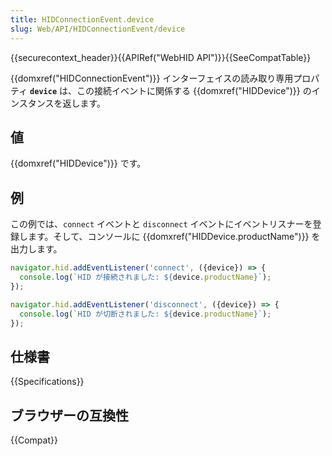 ```yaml
---
title: HIDConnectionEvent.device
slug: Web/API/HIDConnectionEvent/device
---
```


{{securecontext_header}}{{APIRef("WebHID API")}}{{SeeCompatTable}}

{{domxref("HIDConnectionEvent")}} インターフェイスの読み取り専用プロパティ **`device`** は、この接続イベントに関係する {{domxref("HIDDevice")}} のインスタンスを返します。

## 値

{{domxref("HIDDevice")}} です。

## 例

この例では、`connect` イベントと `disconnect` イベントにイベントリスナーを登録します。そして、コンソールに {{domxref("HIDDevice.productName")}} を出力します。

```js
navigator.hid.addEventListener('connect', ({device}) => {
  console.log(`HID が接続されました: ${device.productName}`);
});

navigator.hid.addEventListener('disconnect', ({device}) => {
  console.log(`HID が切断されました: ${device.productName}`);
});
```

## 仕様書

{{Specifications}}

## ブラウザーの互換性

{{Compat}}
